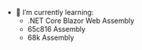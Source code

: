 - 🌱 I’m currently learning:
  - .NET Core Blazor Web Assembly
  - 65c816 Assembly
  - 68k Assembly    
